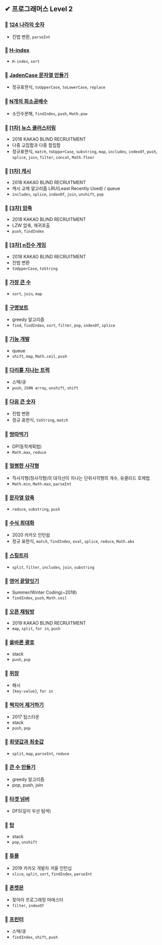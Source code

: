 ## ✔ 프로그래머스 Level 2

### 🎈 [124 나라의 숫자](https://github.com/saseungmin/algorithm_study/tree/master/Level%202/124%EB%82%98%EB%9D%BC%EC%9D%98%20%EC%88%AB%EC%9E%90)
- 진법 변환, `parseInt`

### 🎈 [H-index](https://github.com/saseungmin/algorithm_study/tree/master/Level%202/H-index)
- `H-index`, `sort`
### 🎈 [JadenCase 문자열 만들기](https://github.com/saseungmin/algorithm_study/tree/master/Level%202/JadenCase%20%EB%AC%B8%EC%9E%90%EC%97%B4%20%EB%A7%8C%EB%93%A4%EA%B8%B0)
- 정규표현식, `toUpperCase`, `toLowerCase`, `replace`

### 🎈 [N개의 최소공배수](https://github.com/saseungmin/algorithm_study/tree/master/Level%202/N%EA%B0%9C%EC%9D%98%20%EC%B5%9C%EC%86%8C%EA%B3%B5%EB%B0%B0%EC%88%98)
- 소인수분해, `findIndex`, `push`, `Math.pow`
### 🎈 [[1차] 뉴스 클러스터링](https://github.com/saseungmin/algorithm_study/tree/master/Level%202/%5B1%EC%B0%A8%5D%20%EB%89%B4%EC%8A%A4%20%ED%81%B4%EB%9F%AC%EC%8A%A4%ED%84%B0%EB%A7%81)
- 2018 KAKAO BLIND RECRUITMENT
- 다중 교집합과 다중 합집합
- 정규표현식, `match`, `toUpperCase`, `substring`, `map`, `includes`, `indexOf`, `push`, `splice`, `join`, `filter`, `concat`, `Math.floor`
### 🎈 [[1차] 캐시](https://github.com/saseungmin/algorithm_study/tree/master/Level%202/%5B1%EC%B0%A8%5D%20%EC%BA%90%EC%8B%9C)
- 2018 KAKAO BLIND RECRUITMENT
- 캐시 교체 알고리즘 LRU(Least Recently Used) / queue
- `includes`, `splice`, `indexOf`, `join`, `unshift`, `pop`
### 🎈 [[3차] 압축](https://github.com/saseungmin/algorithm_study/tree/master/Level%202/%5B3%EC%B0%A8%5D%20%EC%95%95%EC%B6%95)
- 2018 KAKAO BLIND RECRUITMENT
- LZW 압축, 재귀호출
- `push`, `findIndex`

### 🎈 [[3차] n진수 게임](https://github.com/saseungmin/algorithm_study/tree/master/Level%202/%5B3%EC%B0%A8%5Dn%EC%A7%84%EC%88%98%20%EA%B2%8C%EC%9E%84)
- 2018 KAKAO BLIND RECRUITMENT
- 진법 변환
- `toUpperCase`, `toString`
### 🎈 [가장 큰 수](https://github.com/saseungmin/algorithm_study/tree/master/Level%202/%EA%B0%80%EC%9E%A5%20%ED%81%B0%20%EC%88%98)
- `sort`, `join`, `map`

### 🎈 [구명보트](https://github.com/saseungmin/algorithm_study/tree/master/Level%202/%EA%B5%AC%EB%AA%85%EB%B3%B4%ED%8A%B8)
- greedy 알고리즘
- `find`, `findIndex`, `sort`, `filter`, `pop`, `indexOf`, `splice`
### 🎈 [기능 개발](https://github.com/saseungmin/algorithm_study/tree/master/Level%202/%EA%B8%B0%EB%8A%A5%20%EA%B0%9C%EB%B0%9C)
- queue
- `shift`, `map`, `Math.ceil`, `push`
### 🎈 [다리를 지나는 트럭](https://github.com/saseungmin/algorithm_study/tree/master/Level%202/%EB%8B%A4%EB%A6%AC%EB%A5%BC%20%EC%A7%80%EB%82%98%EB%8A%94%20%ED%8A%B8%EB%9F%AD)
- 스택/큐
- `push`, `JSON array`, `unshift`, `shift`
### 🎈 [다음 큰 숫자](https://github.com/saseungmin/algorithm_study/tree/master/Level%202/%EB%8B%A4%EC%9D%8C%20%ED%81%B0%20%EC%88%AB%EC%9E%90)
- 진법 변환
- 정규 표현식, `toString`, `match`
### 🎈 [땅따먹기](https://github.com/saseungmin/algorithm_study/tree/master/Level%202/%EB%95%85%EB%94%B0%EB%A8%B9%EA%B8%B0)
- DP(동적계획법)
- `Math.max`, `reduce`
### 🎈 [멀쩡한 사각형](https://github.com/saseungmin/algorithm_study/tree/master/Level%202/%EB%A9%80%EC%A9%A1%ED%95%9C%20%EC%82%AC%EA%B0%81%ED%98%95)
- 직사각형(정사각형)의 대각선이 지나는 단위사각형의 개수, 유클리드 호제법
- `Math.min`, `Math.max`, `parseInt`
### 🎈 [문자열 압축](https://github.com/saseungmin/algorithm_study/tree/master/Level%202/%EB%AC%B8%EC%9E%90%EC%97%B4%20%EC%95%95%EC%B6%95)
- `reduce`, `substring`, `push`
### 🎈 [수식 최대화](https://github.com/saseungmin/algorithm_study/tree/master/Level%202/%EC%88%98%EC%8B%9D%20%EC%B5%9C%EB%8C%80%ED%99%94)
- 2020 카카오 인턴쉽
- 정규 표현식, `match`, `findIndex`, `eval`, `splice`, `reduce`, `Math.abs`
### 🎈 [스킬트리](https://github.com/saseungmin/algorithm_study/tree/master/Level%202/%EC%8A%A4%ED%82%AC%ED%8A%B8%EB%A6%AC)
- `split`, `filter`, `includes`, `join`, `substring`
### 🎈 [영어 끝말잇기](https://github.com/saseungmin/algorithm_study/tree/master/Level%202/%EC%98%81%EC%96%B4%20%EB%81%9D%EB%A7%90%EC%9E%87%EA%B8%B0)
- Summer/Winter Coding(~2018)
- `findIndex`, `push`, `Math.ceil`
### 🎈 [오픈 채팅방](https://github.com/saseungmin/algorithm_study/tree/master/Level%202/%EC%98%A4%ED%94%88%20%EC%B1%84%ED%8C%85%EB%B0%A9)
- 2019 KAKAO BLIND RECRUITMENT
- `map`, `split`, `for in`, `push`

### 🎈 [올바른 괄호](https://github.com/saseungmin/algorithm_study/tree/master/Level%202/%EC%98%AC%EB%B0%94%EB%A5%B8%20%EA%B4%84%ED%98%B8)
- stack
- `push`, `pop`
### 🎈 [위장](https://github.com/saseungmin/algorithm_study/tree/master/Level%202/%EC%9C%84%EC%9E%A5)
- 해시
- `{key:value}`, `for in`
### 🎈 [짝지어 제거하기](https://github.com/saseungmin/algorithm_study/tree/master/Level%202/%EC%A7%9D%EC%A7%80%EC%96%B4%20%EC%A0%9C%EA%B1%B0%ED%95%98%EA%B8%B0)
- 2017 팁스타운
- stack
- `push`, `pop`
### 🎈 [최댓값과 최솟값](https://github.com/saseungmin/algorithm_study/tree/master/Level%202/%EC%B5%9C%EB%8C%93%EA%B0%92%EA%B3%BC%20%EC%B5%9C%EC%86%9F%EA%B0%92)
- `split`, `map`, `parseInt`, `reduce`
### 🎈 [큰 수 만들기](https://github.com/saseungmin/algorithm_study/tree/master/Level%202/%ED%81%B0%20%EC%88%98%20%EB%A7%8C%EB%93%A4%EA%B8%B0)
- greedy 알고리즘
- pop, push, join
### 🎈 [타겟 넘버](https://github.com/saseungmin/algorithm_study/tree/master/Level%202/%ED%83%80%EA%B2%9F%20%EB%84%98%EB%B2%84)
- DFS(깊이 우선 탐색)
### 🎈 [탑](https://github.com/saseungmin/algorithm_study/tree/master/Level%202/%ED%83%91)
- stack
- `pop`, `unshift`
### 🎈 [튜플](https://github.com/saseungmin/algorithm_study/tree/master/Level%202/%ED%8A%9C%ED%94%8C)
- 2019 카카오 개발자 겨울 인턴십
- `slice`, `split`, `sort`, `findIndex`, `parseInt`

### 🎈 [폰켓몬](https://github.com/saseungmin/algorithm_study/tree/master/Level%202/%ED%8F%B0%EC%BC%93%EB%AA%AC)
- 찾아라 프로그래밍 마에스터
- `filter`, `indexOf`

### 🎈 [프린터](https://github.com/saseungmin/algorithm_study/tree/master/Level%202/%ED%94%84%EB%A6%B0%ED%84%B0)
- 스택/큐
- `findIndex`, `shift`, `push`